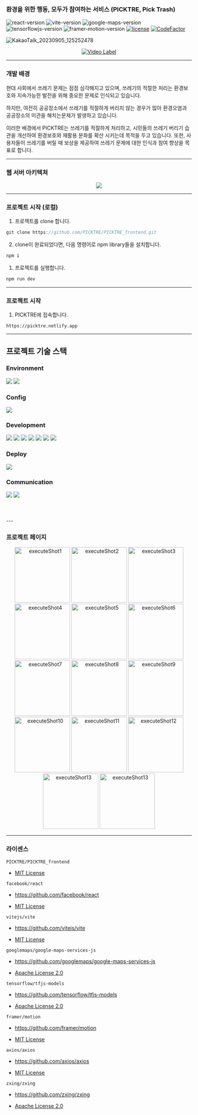 ### 환경을 위한 행동, 모두가 참여하는 서비스 (PICKTRE, Pick Trash)
![react-version](https://img.shields.io/badge/react-18.2.0-61DAFB?logo=react)
![vite-version](https://img.shields.io/badge/vite-4.4.9-646CFF?logo=vite)
![google-maps-version](https://img.shields.io/badge/google-2.19.2-4285F4?logo=googlemaps)
![tensorflowjs-version](https://img.shields.io/badge/tfjs-4.10.0-FF6F00?logo=tensorflow)
![framer-motion-version](https://img.shields.io/badge/framer-10.16.1-0055FF?logo=framer)
[![license](https://img.shields.io/badge/License-MIT_License-brightgreen)](https://github.com/PICKTRE/PICKTRE_frontend/blob/main/LICENSE)
[![CodeFactor](https://www.codefactor.io/repository/github/picktre/picktre_frontend/badge)](https://www.codefactor.io/repository/github/picktre/picktre_frontend)

![KakaoTalk_20230905_125252478](https://github.com/PICKTRE/PICKTRE_frontend/assets/48755156/77515b2f-adfb-4058-be52-207881d5483b)


<div align="center">
 
[![Video Label](http://img.youtube.com/vi/6T34HNa5KHw/0.jpg)](https://www.youtube.com/embed/6T34HNa5KHw?autoplay=1)
    
</div>

---

### 개발 배경

현대 사회에서 쓰레기 문제는 점점 심각해지고 있으며, 쓰레기의 적절한 처리는 환경보호와 지속가능한 발전을 위해 중요한 문제로 인식되고 있습니다.

하지만, 여전히 공공장소에서 쓰레기를 적절하게 버리지 않는 경우가 많아 환경오염과 공공장소의 미관을 해치는문제가 발생하고 있습니다.

이러한 배경에서 PICKTRE는 쓰레기를 적절하게 처리하고, 시민들의 쓰레기 버리기 습관을 개선하여 환경보호와 재활용 문화를 확산 시키는데 목적을 두고 있습니다. 또한, 사용자들이 쓰레기를 버릴 때 보상을 제공하여 쓰레기 문제에 대한 인식과 참여 향상을 목표로 합니다.

---

### 웹 서버 아키텍쳐

<div align="center">
  <img src="./src/assets/service_architecture.png" />
</div>

---

### 프로젝트 시작 (로컬)

1. 프로젝트를 clone 합니다.

```jsx
git clone https://github.com/PICKTRE/PICKTRE_frontend.git
```

2. clone이 완료되었다면, 다음 명령어로 npm library들을 설치합니다.

```jsx
npm i
```

1. 프로젝트를 실행합니다.

```jsx
npm run dev
```

---

### 프로젝트 시작

1. PICKTRE에 접속합니다.

```
https://picktre.netlify.app
```

---

## 프로젝트 기술 스택
### Environment
<img src="https://img.shields.io/badge/visualstudiocode-007ACC?style=for-the-badge&logo=visualstudiocode&logoColor=white">
<img src="https://img.shields.io/badge/github-181717?style=for-the-badge&logo=github&logoColor=white">

### Config

<img src="https://img.shields.io/badge/npm-CB3837?style=for-the-badge&logo=npm&logoColor=white">

<br/>

### Development

<img src="https://img.shields.io/badge/javascript-F7DF1E?style=for-the-badge&logo=javascript&logoColor=white">
<img src="https://img.shields.io/badge/react-61DAFB?style=for-the-badge&logo=react&logoColor=white">
<img src="https://img.shields.io/badge/vite-646CFF?style=for-the-badge&logo=vite&logoColor=white">
<img src="https://img.shields.io/badge/axios-5A29E4?style=for-the-badge&logo=axios&logoColor=white">
<img src="https://img.shields.io/badge/googlemaps-4285F4?style=for-the-badge&logo=googlemaps&logoColor=white">
<img src="https://img.shields.io/badge/tensorflow.js-FF6F00?style=for-the-badge&logo=tensorflow&logoColor=white">
<img src="https://img.shields.io/badge/zxing-181717?style=for-the-badge&logo=&logoColor=white">

<br/>

### Deploy

<img src="https://img.shields.io/badge/netlify-00C7B7?style=for-the-badge&logo=netlify&logoColor=white">

<br/>

### Communication

<img src="https://img.shields.io/badge/discord-5865F2?style=for-the-badge&logo=discord&logoColor=white">
<img src="https://img.shields.io/badge/googlemeet-00897B?style=for-the-badge&logo=googlemeet&logoColor=white">

<br/>
<br/>
<br/>
<br/>
---

### 프로젝트 페이지 

<p align="center">
  <img src=./readmeImg/메인홈페이지.png alt="executeShot1" width="150">
  <img src=./readmeImg/마이페이지.png alt="executeShot2" width="150"/>
  <img src=./readmeImg/지도.png alt="executeShot3" width="150">
  <img src=./readmeImg/포인트.png alt="executeShot4" width="150">
  <img src=./readmeImg/QR_코드_리더기_페이지.png alt="executeShot5" width="150">
  <img src=./readmeImg/쓰레기_인식_카메라_페이지.png alt="executeShot6" width="150">
  <img src=./readmeImg/랭킹.png alt="executeShot7" width="150">
  <img src=./readmeImg/스토어.png alt="executeShot8" width="150">
  <img src=./readmeImg/등급별_혜택안내.png alt="executeShot9" width="150">
  <img src=./readmeImg/이용리포트.png alt="executeShot10" width="150">
  <img src=./readmeImg/친구_초대하기.png alt="executeShot11" width="150">
  <img src=./readmeImg/공지사항.png alt="executeShot12" width="150">
  <img src=./readmeImg/자주_묻는_질문.png alt="executeShot13" width="150">
  <img src=./readmeImg/설정.png alt="executeShot13" width="150">
</p>

---

### 라이센스

`PICKTRE/PICKTRE_frontend`

- [MIT License](https://github.com/PICKTRE/PICKTRE_frontend/blob/main/LICENSE)

`facebook/react`

- https://github.com/facebook/react

- [MIT License](https://github.com/facebook/react/blob/main/LICENSE)

`vitejs/vite`

- https://github.com/vitejs/vite

- [MIT License](https://github.com/vitejs/vite/blob/main/LICENSE)

`googlemaps/google-maps-services-js`

- https://github.com/googlemaps/google-maps-services-js

- [Apache License 2.0](https://github.com/googlemaps/google-maps-services-js/blob/master/LICENSE.md)

`tensorflow/tfjs-models`

- https://github.com/tensorflow/tfjs-models

- [Apache License 2.0](https://github.com/tensorflow/tfjs-models/blob/master/LICENSE)

`framer/motion`

- https://github.com/framer/motion

- [MIT License](https://github.com/framer/motion/blob/main/LICENSE.md)


`axios/axios`

- https://github.com/axios/axios

- [MIT License](https://github.com/axios/axios/blob/v1.x/LICENSE)

`zxing/zxing`

- https://github.com/zxing/zxing

- [Apache License 2.0](https://github.com/zxing/zxing/blob/master/LICENSE)
